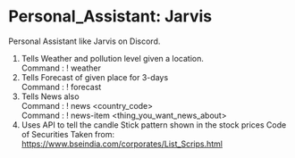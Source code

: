 # Personal_Assistant: Jarvis
Personal Assistant like Jarvis on Discord.

1. Tells Weather and pollution level given a location.  
    Command : ! weather <place>
2. Tells Forecast of given place for 3-days  
    Command : ! forecast <place>
3. Tells News also  
    Command : ! news <country_code>  
    Command : ! news-item <thing_you_want_news_about>
4. Uses API to tell the candle Stick pattern shown in the stock prices
    Code of Securities Taken from: https://www.bseindia.com/corporates/List_Scrips.html
    